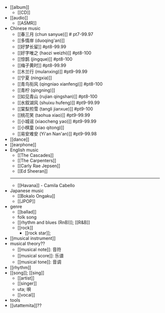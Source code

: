 - [[album]]
    - [[CD]]
- [[audio]]
    - [[ASMR]]
- Chinese music
    - [[春三月 (chun sanyue)]] # pt7-99.97
    - [[多情岸 (duoqing'an)]]
    - [[好梦长留]] #pt8-99.99
    - [[好字唯之 (haozi weizhi)]] #pt8-100
    - [[惊鹊 (jingque)]] #pt8-100
    - [[梅子黄时]] #pt8-99.99
    - [[木兰行 (mulanxing)]] #pt9-99.99
    - [[宁夏 (ningxia)]]
    - [[青鸟衔风 (qingniao xianfeng)]] #pt8-100
    - [[青柠 (qingning)]]
    - [[如见青山 (rujian qingshan)]] #pt8-100
    - [[水叙湖风 (shuixu hufeng)]]  #pt9-99.99
    - [[棠梨煎雪 (tangli jianxue)]] #pt9-100
    - [[桃花笑 (taohua xiao)]] #pt9-99.99
    - [[小城谣 (xiaocheng yao)]] #pt9-99.99
    - [[小棋童 (xiao qitong)]]
    - [[易安难安 (Yi'an Nan'an)]] #pt9-99.98
- [[dance]]
- [[earphone]]
- English music
    - [[The Cascades]]
    - [[The Carpenters]]
    - [[Carly Rae Jepsen]]
    - [[Ed Sheeran]]
    - ---
    - [[Havana]] - Camila Cabello
- Japanese music
    - [[Bokalo Ongaku]]
    - [[JPOP]]
- genre
    - [[ballad]]
    - folk song
    - [[rhythm and blues (RnB)]]; [[R&B]]
    - [[rock]]
        - [[rock star]];
- [[musical instrument]]
- musical theory??
    - [[musical note]]: 音符
    - [[musical score]]: 乐谱
    - [[musical tone]]: 音调
- [[rhythm]]
- [[song]]; [[sing]]
    - [[artist]]
    - [[singer]]
    - uta; 唄
    - [[vocal]]
- tools
- [[utattemita]]??
